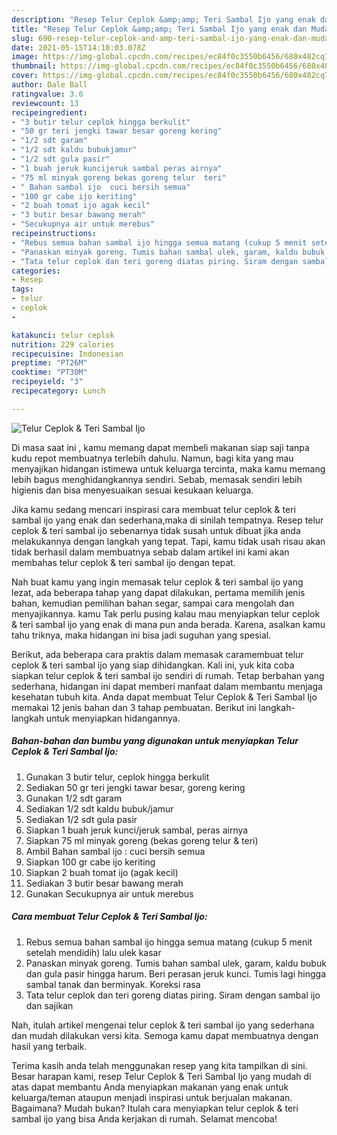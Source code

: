 ```yaml
---
description: "Resep Telur Ceplok &amp;amp; Teri Sambal Ijo yang enak dan Mudah Dibuat"
title: "Resep Telur Ceplok &amp;amp; Teri Sambal Ijo yang enak dan Mudah Dibuat"
slug: 690-resep-telur-ceplok-and-amp-teri-sambal-ijo-yang-enak-dan-mudah-dibuat
date: 2021-05-15T14:10:03.078Z
image: https://img-global.cpcdn.com/recipes/ec84f0c3550b6456/680x482cq70/telur-ceplok-teri-sambal-ijo-foto-resep-utama.jpg
thumbnail: https://img-global.cpcdn.com/recipes/ec84f0c3550b6456/680x482cq70/telur-ceplok-teri-sambal-ijo-foto-resep-utama.jpg
cover: https://img-global.cpcdn.com/recipes/ec84f0c3550b6456/680x482cq70/telur-ceplok-teri-sambal-ijo-foto-resep-utama.jpg
author: Dale Ball
ratingvalue: 3.6
reviewcount: 13
recipeingredient:
- "3 butir telur ceplok hingga berkulit"
- "50 gr teri jengki tawar besar goreng kering"
- "1/2 sdt garam"
- "1/2 sdt kaldu bubukjamur"
- "1/2 sdt gula pasir"
- "1 buah jeruk kuncijeruk sambal peras airnya"
- "75 ml minyak goreng bekas goreng telur  teri"
- " Bahan sambal ijo  cuci bersih semua"
- "100 gr cabe ijo keriting"
- "2 buah tomat ijo agak kecil"
- "3 butir besar bawang merah"
- "Secukupnya air untuk merebus"
recipeinstructions:
- "Rebus semua bahan sambal ijo hingga semua matang (cukup 5 menit setelah mendidih) lalu ulek kasar"
- "Panaskan minyak goreng. Tumis bahan sambal ulek, garam, kaldu bubuk dan gula pasir hingga harum. Beri perasan jeruk kunci. Tumis lagi hingga sambal tanak dan berminyak. Koreksi rasa"
- "Tata telur ceplok dan teri goreng diatas piring. Siram dengan sambal ijo dan sajikan"
categories:
- Resep
tags:
- telur
- ceplok
- 

katakunci: telur ceplok  
nutrition: 229 calories
recipecuisine: Indonesian
preptime: "PT26M"
cooktime: "PT30M"
recipeyield: "3"
recipecategory: Lunch

---
```



![Telur Ceplok &amp; Teri Sambal Ijo](https://img-global.cpcdn.com/recipes/ec84f0c3550b6456/680x482cq70/telur-ceplok-teri-sambal-ijo-foto-resep-utama.jpg)

Di masa  saat ini , kamu memang dapat membeli makanan siap saji tanpa kudu repot membuatnya terlebih dahulu. Namun, bagi kita yang mau menyajikan hidangan istimewa untuk keluarga tercinta, maka kamu memang lebih bagus menghidangkannya sendiri. Sebab, memasak sendiri lebih higienis dan bisa menyesuaikan sesuai kesukaan keluarga.

Jika kamu sedang mencari inspirasi cara membuat telur ceplok &amp; teri sambal ijo yang enak dan sederhana,maka di sinilah tempatnya. Resep telur ceplok &amp; teri sambal ijo  sebenarnya tidak susah untuk dibuat jika anda melakukannya dengan langkah yang tepat. Tapi, kamu tidak usah risau akan tidak berhasil dalam membuatnya 
sebab dalam artikel ini kami akan membahas telur ceplok &amp; teri sambal ijo dengan tepat.  



Nah buat kamu yang ingin memasak telur ceplok &amp; teri sambal ijo yang lezat, ada beberapa tahap yang dapat dilakukan, pertama memilih jenis bahan, kemudian pemilihan bahan segar, sampai cara mengolah dan menyajikannya. kamu Tak perlu pusing kalau mau menyiapkan telur ceplok &amp; teri sambal ijo yang enak di mana pun anda berada. Karena, asalkan kamu  tahu triknya, maka hidangan ini bisa jadi suguhan yang spesial.

Berikut, ada beberapa cara praktis  dalam memasak caramembuat telur ceplok &amp; teri sambal ijo yang siap dihidangkan. Kali ini, yuk kita coba siapkan telur ceplok &amp; teri sambal ijo sendiri di rumah. Tetap berbahan yang sederhana, hidangan ini dapat memberi manfaat dalam membantu menjaga kesehatan tubuh kita. Anda dapat membuat Telur Ceplok &amp; Teri Sambal Ijo memakai 12 jenis bahan dan 3 tahap pembuatan. Berikut ini langkah-langkah untuk menyiapkan hidangannya.

<!--inarticleads1-->

##### Bahan-bahan dan bumbu yang digunakan untuk menyiapkan Telur Ceplok &amp; Teri Sambal Ijo:

1. Gunakan 3 butir telur, ceplok hingga berkulit
1. Sediakan 50 gr teri jengki tawar besar, goreng kering
1. Gunakan 1/2 sdt garam
1. Sediakan 1/2 sdt kaldu bubuk/jamur
1. Sediakan 1/2 sdt gula pasir
1. Siapkan 1 buah jeruk kunci/jeruk sambal, peras airnya
1. Siapkan 75 ml minyak goreng (bekas goreng telur &amp; teri)
1. Ambil  Bahan sambal ijo : cuci bersih semua
1. Siapkan 100 gr cabe ijo keriting
1. Siapkan 2 buah tomat ijo (agak kecil)
1. Sediakan 3 butir besar bawang merah
1. Gunakan Secukupnya air untuk merebus




<!--inarticleads2-->

##### Cara membuat Telur Ceplok &amp; Teri Sambal Ijo:

1. Rebus semua bahan sambal ijo hingga semua matang (cukup 5 menit setelah mendidih) lalu ulek kasar
1. Panaskan minyak goreng. Tumis bahan sambal ulek, garam, kaldu bubuk dan gula pasir hingga harum. Beri perasan jeruk kunci. Tumis lagi hingga sambal tanak dan berminyak. Koreksi rasa
1. Tata telur ceplok dan teri goreng diatas piring. Siram dengan sambal ijo dan sajikan




Nah, itulah artikel mengenai  telur ceplok &amp; teri sambal ijo  yang sederhana dan mudah dilakukan versi kita. Semoga kamu dapat membuatnya dengan hasil yang terbaik. 

Terima kasih anda telah menggunakan resep yang kita tampilkan di sini. Besar harapan kami, resep  Telur Ceplok &amp; Teri Sambal Ijo yang mudah di atas dapat membantu Anda menyiapkan makanan yang enak untuk keluarga/teman ataupun menjadi inspirasi untuk berjualan makanan. Bagaimana? Mudah bukan? Itulah cara menyiapkan telur ceplok &amp; teri sambal ijo yang bisa Anda kerjakan di rumah. Selamat mencoba!

